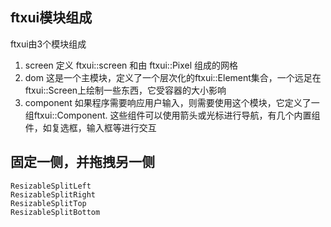 ## ftxui模块组成

ftxui由3个模块组成

1. screen 定义 ftxui::screen 和由 ftxui::Pixel 组成的网格
2. dom 这是一个主模块，定义了一个层次化的ftxui::Element集合，一个远足在ftxui::Screen上绘制一些东西，它受容器的大小影响
3. component 如果程序需要响应用户输入，则需要使用这个模块，它定义了一组ftxui::Component. 这些组件可以使用箭头或光标进行导航，有几个内置组件，如复选框，输入框等进行交互

## 固定一侧，并拖拽另一侧

```
ResizableSplitLeft
ResizableSplitRight
ResizableSplitTop
ResizableSplitBottom
```
